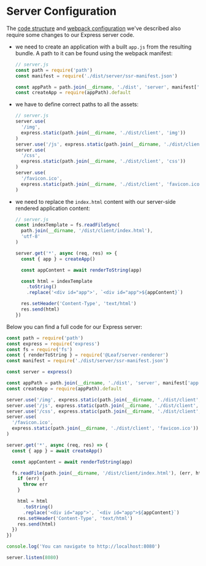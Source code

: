 # Server Configuration

The [code structure](./structure.html) and [webpack configuration](./build-config.html) we've described also require some changes to our Express server code.

- we need to create an application with a built `app.js` from the resulting bundle. A path to it can be found using the webpack manifest:

  ```js
  // server.js
  const path = require('path')
  const manifest = require('./dist/server/ssr-manifest.json')

  const appPath = path.join(__dirname, './dist', 'server', manifest['app.js'])
  const createApp = require(appPath).default
  ```

- we have to define correct paths to all the assets:

  ```js
  // server.js
  server.use(
    '/img',
    express.static(path.join(__dirname, './dist/client', 'img'))
  )
  server.use('/js', express.static(path.join(__dirname, './dist/client', 'js')))
  server.use(
    '/css',
    express.static(path.join(__dirname, './dist/client', 'css'))
  )
  server.use(
    '/favicon.ico',
    express.static(path.join(__dirname, './dist/client', 'favicon.ico'))
  )
  ```

- we need to replace the `index.html` content with our server-side rendered application content:

  ```js
  // server.js
  const indexTemplate = fs.readFileSync(
    path.join(__dirname, '/dist/client/index.html'),
    'utf-8'
  )

  server.get('*', async (req, res) => {
    const { app } = createApp()

    const appContent = await renderToString(app)

    const html = indexTemplate
      .toString()
      .replace('<div id="app">', `<div id="app">${appContent}`)

    res.setHeader('Content-Type', 'text/html')
    res.send(html)
  })
  ```

Below you can find a full code for our Express server:

```js
const path = require('path')
const express = require('express')
const fs = require('fs')
const { renderToString } = require('@Leaf/server-renderer')
const manifest = require('./dist/server/ssr-manifest.json')

const server = express()

const appPath = path.join(__dirname, './dist', 'server', manifest['app.js'])
const createApp = require(appPath).default

server.use('/img', express.static(path.join(__dirname, './dist/client', 'img')))
server.use('/js', express.static(path.join(__dirname, './dist/client', 'js')))
server.use('/css', express.static(path.join(__dirname, './dist/client', 'css')))
server.use(
  '/favicon.ico',
  express.static(path.join(__dirname, './dist/client', 'favicon.ico'))
)

server.get('*', async (req, res) => {
  const { app } = await createApp()

  const appContent = await renderToString(app)

  fs.readFile(path.join(__dirname, '/dist/client/index.html'), (err, html) => {
    if (err) {
      throw err
    }

    html = html
      .toString()
      .replace('<div id="app">', `<div id="app">${appContent}`)
    res.setHeader('Content-Type', 'text/html')
    res.send(html)
  })
})

console.log('You can navigate to http://localhost:8080')

server.listen(8080)
```
